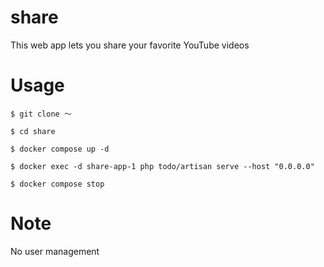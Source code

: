 # share
This web app lets you share your favorite YouTube videos

# Usage
```
$ git clone 〜

$ cd share

$ docker compose up -d

$ docker exec -d share-app-1 php todo/artisan serve --host "0.0.0.0"

$ docker compose stop
```

# Note
No user management
